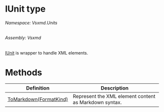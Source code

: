 <a name='T-Vsxmd-Units-IUnit'></a>
# IUnit type

###### Namespace:  Vsxmd.Units

###### Assembly:  Vsxmd

[IUnit](#) is wrapper to handle XML elements.

# Methods

| Definition | Description |
|-|-|
| [ToMarkdown(FormatKind)](Methods/ToMarkdown.md) | Represent the XML element content as Markdown syntax. |
